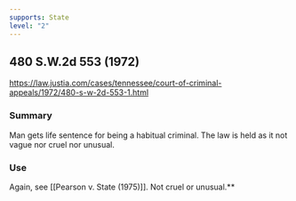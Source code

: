 ```yaml
---
supports: State
level: "2"
---
```

## 480 S.W.2d 553 (1972)

https://law.justia.com/cases/tennessee/court-of-criminal-appeals/1972/480-s-w-2d-553-1.html

### Summary

Man gets life sentence for being a habitual criminal. The law is held as it not vague nor cruel nor unusual.

### Use
Again, see [[Pearson v. State (1975)]]. Not cruel or unusual.**